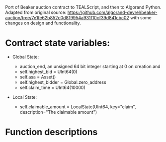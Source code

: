 Port of Beaker auction contract to TEALScript, and then to Algorand Python.
Adapted from original source: https://github.com/algorand-devrel/beaker-auction/tree/7e1fe62b852c0d819954a931f10cf39d841cbc02 with some changes on design and functionality.


# Contract state variables:
- Global State:
    - auction_end, an unsigned 64 bit integer starting at 0 on creation and 
    - self.highest_bid = UInt64(0)
    - self.asa = Asset()
    - self.highest_bidder = Global.zero_address
    - self.claim_time = UInt64(10000)

- Local State:
    - self.claimable_amount = LocalState(UInt64, key="claim", description="The claimable amount")

# Function descriptions

